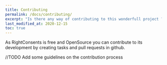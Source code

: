 ```yaml
---
title: Contributing
permalink: /docs/contributing/
excerpt: "Is there any way of contributing to this wonderfull project ?"
last_modified_at: 2020-12-15
toc: true
---
```


As RightConsents is free and OpenSource you can contribute to its development by creating tasks and pull requests in github.

//TODO Add some guidelines on the contribution process

